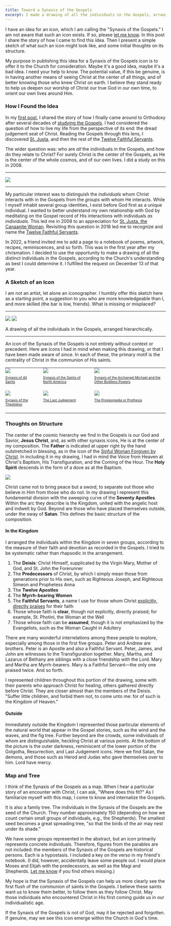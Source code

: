 ```yaml
---
title: Toward a Synaxis of the Gospels
excerpt: I made a drawing of all the individuals in the Gospels, arranged hierarchically. Could this be a new icon?
---
```


I have an idea for an icon, which I am calling the "Synaxis of the Gospels." I am
not aware that such an icon exists. If so, please [let me
know](mailto:chad@zetaweb.com). In this post I share the story of how I came to
find this idea. Then I present a simple sketch of what such an icon might
look like, and some initial thoughts on its structure.

My purpose in publishing this idea for a Synaxis of the Gospels icon is to
offer it to the Church for consideration. Maybe it's a good idea, maybe it's a
bad idea. I need your help to know. The potential value, if this be genuine, is
in having another means of seeing Christ at the center of all things, and of
better knowing those who knew Christ on earth. I believe they stand ready
to help us deepen our worship of Christ our true God in our own time, to orient
our own lives around Him.

### How I Found the Idea

In my [first post](/2024/welcome-to-gospel-desk/), I shared the story of how I
finally came around to Orthodoxy after several decades of [studying the
Gospels](/2024/welcome-to-gospel-desk/#the-role-of-gospel-desk-in-my-conversion).
I had considered the question of how to live my life from the perspective of
its end: the dread judgement seat of Christ. Reading the Gospels through this
lens, I discovered [St. Justa](/the-twelve-faithful-servants/st-justa/), and
then the rest of the [Twelve Faithful
Servants](/the-twelve-faithful-servants/).

The wider question was: who are _all_ the individuals in the Gospels, and how do
they relate to Christ? For surely Christ is the center of the Gospels, as He is
the center of the whole cosmos, and of our own lives. I did a study on this in 2008.

---

<a href="./first-study.webp"><img src="./first-study.640.webp"></a>

---

My particular interest was to distinguish the _individuals_ whom Christ
interacts with in the Gospels from the _groups_ with whom He interacts. While I
myself inhabit several group identities, I exist before God first as a unique
individual. I wanted to better understand my own relationship with God by
meditating on the Gospel record of His interactions with individuals _as
individuals_. This led me in 2008 to an appreciation for [St. Justa, the
Canaanite Woman](http://localhost:4000/the-twelve-faithful-servants/st-justa/). Revisiting this question in 2018 led me to recognize and name the
[Twelve Faithful Servants](/the-twelve-faithful-servants/).

In 2022, a friend invited me to add a page to a notebook of poems, artwork,
recipes, reminiscences, and so forth. This was in the first year after my
chrismation. I decided to use the opportunity to make a drawing of all the
distinct individuals in the Gospels, according to the Church's understanding as
best I could determine it. I fulfilled the request on December 13 of that year.

### A Sketch of an Icon

I am not an artist, let alone an iconographer. I humbly offer this sketch here as a
starting point, a suggestion to you who are more knowledgeable than I, and
more skilled (the bar is low, friends). What is missing or misplaced?

---

<a href="./synaxis-of-the-gospels.jpg"><img src="./synaxis-of-the-gospels.640.jpg"></a>
<a href="./synaxis-of-the-gospels-with-key.jpg"><img src="./synaxis-of-the-gospels-with-key.640.jpg"></a>

<div class="caption">A drawing of all the individuals in the Gospels, arranged hierarchically.</div>

---

An icon of the Synaxis of the Gospels is not entirely without context or
precedent. Here are icons I had in mind when making this drawing, or that I
have been made aware of since. In each of these, the primary motif is the
centrality of Christ in the communion of His saints.

<style>
  .synaxes {
    margin-top: 12pt;
  }
  .synaxes td {
    vertical-align: top;
    padding: 0 20px 20px 0;
    font-size: 8pt;
    line-height: 10pt;
  }
  .synaxes td:last-child {
    padding-right: 0;
  }
  .synaxes img {
    display: block;
    margin: 0 0 6pt;
  }
</style>
<table class="synaxes">
  <tr>
    <td>
      <a href="https://www.oca.org/saints/lives/2020/06/14/48-synaxis-of-all-saints">
        <img src="./synaxis-all-saints.jpg">
        Synaxis of All Saints
      </a>
    </td>
    <td>
      <a href="https://www.oca.org/saints/lives/2017/06/18/49-synaxis-of-the-saints-of-north-america">
        <img src="./synaxis-north-america.jpg">
        Synaxis of the Saints of North America
      </a>
    </td>
    <td>
      <a href="https://www.oca.org/saints/lives/2024/11/08/103244-synaxis-of-the-archangel-michael-and-the-other-bodiless-powers">
        <img src="./synaxis-bodiless.jpg">
        Synaxis of the Archangel Michael and the Other Bodiless Powers
      </a>
    </td>
  </tr>
  <tr>
    <td>
      <a href="https://www.oca.org/saints/lives/2018/12/26/103648-synaxis-of-the-most-holy-mother-of-god">
        <img src="./synaxis-theotokos.jpg">
        Synaxis of the Theotokos
      </a>
    </td>
    <td>
      <a href="https://www.oca.org/saints/lives/2023/02/19/5-sunday-of-meatfare-of-the-last-judgment">
        <img src="./last-judgement.jpg">
        The Last Judgement
      </a>
    </td>
    <td>
      <a href="https://www.oca.org/orthodoxy/the-orthodox-faith/worship/the-divine-liturgy/prothesis">
        <img src="./proskomedia.jpg">
        The Proskomedia or Prothesis
      </a>
    </td>
  </tr>
</table>

### Thoughts on Structure

The center of the cosmic hierarchy we find in the Gospels is our God and
Savior, **Jesus Christ**, and, as with other synaxis icons, He is at the center
of my composition. The **Father** is indicated at upper right by the hand
outstretched in blessing, as in the icon of the [Sinful Woman Forgiven by
Christ](/the-twelve-faithful-servants/the-sinful-woman/). In including it in my
drawing, I had in mind the Voice from Heaven at Christ's Baptism, His
Transfiguration, and the Coming of the Hour. The **Holy Spirit** descends in
the form of a dove as at the Baptism.

<p class="half"><a href="./composition.webp"><img src="./composition.webp"></a></p>

Christ came not to bring peace but a sword, to separate out those who believe
in Him from those who do not. In my drawing I represent this fundamental
division with the sweeping curve of the **Seventy Apostles**. Within the arc
they describe is the Kingdom, united with the angelic host and indwelt by God.
Beyond are those who have placed themselves outside, under the sway of
**Satan**. This defines the basic structure of the composition.

#### In the Kingdom

I arranged the individuals within the Kingdom in seven groups, according to the
measure of their faith and devotion as recorded in the Gospels. I tried to be
systematic rather than rhapsodic in the arrangement.

1. The **Deisis**: Christ Himself, supplicated by the Virgin Mary, Mother of
   God, and St. John the Forerunner
1. The **Predecessors** of Christ, by which I simply mean those from
   generations prior to His own, such as Righteous Joseph, and Righteous Simeon
   and Prophetess Anna
1. The **Twelve Apostles**
1. The **Myrrh-bearing Women**
1. The **Faithful Servants**, a name I use for those whom Christ [explicitly,
   directly praises](/the-twelve-faithful-servants/) for their faith
1. Those whose faith is **clear**, though not explicitly, directly praised; for
   example, St. Photini, the Woman at the Well
1. Those whose faith can be **assumed**, though it is not emphasized by the
   Evangelists, such as the Woman Caught in Adultery

There are many wonderful interrelations among these people to explore,
especially among those in the first five groups. Peter and Andrew are brothers.
Peter is an Apostle and also a Faithful Servant. Peter, James, and John are
witnesses to the Transfiguration together. Mary, Martha, and Lazarus of Bethany
are siblings with a close friendship with the Lord. Mary and Martha are
Myrrh-bearers. Mary is a Faithful Servant—the only one praised twice. And so
forth.

I represented children throughout this portion of the drawing, some with their
parents who approach Christ for healing, others gathered directly before
Christ. They are closer almost than the members of the Deisis. "Suffer little
children, and forbid them not, to come unto me: for of such is the Kingdom of
Heaven."

#### Outside

Immediately outside the Kingdom I represented those particular elements of the
natural world that appear in the Gospel stories, such as the wind and the
waves, and the fig tree. Further beyond are the crowds, some individuals of
whom are distinguishable, heckling Christ at various points. At the bottom of
the picture is the outer darkness, reminiscent of the lower portion of the
Golgotha, Resurrection, and Last Judgement icons. Here we find Satan, the
demons, and those such as Herod and Judas who gave themselves over to him. Lord
have mercy.

### Map and Tree

I think of the Synaxis of the Gospels as a map. When I hear a particular story
of an encounter with Christ, I can ask, "Where does this fit?" As I familiarize
myself with this map, I come to know and internalize the Gospels.

It is also a family tree. The individuals in the Synaxis of the Gospels are the
seed of the Church. They number approximately 150 (depending on how we count
certain small groups of individuals, e.g., the Shepherds). The smallest seed
becomes a great spreading tree, "so that the birds of the air may nest under
its shade."

We have some groups represented in the abstract, but an icon primarily represents
concrete individuals. Therefore, figures from the parables are not included:
the members of the Synaxis of the Gospels are historical persons. Each is a
hypostasis. I included a key on the verso in my friend's notebook. (I did,
however, accidentally leave some people out. I would place Moses and Elijah
with the predecessors, as well as the Magi and Shepherds.  [Let me
know](mailto:chad@zetaweb.com) if you find others missing.)

My hope is that the Synaxis of the Gospels can help us more clearly see the
first flush of the communion of saints in the Gospels. I believe these saints
want us to know them better, to follow them as they follow Christ. May those
individuals who encountered Christ in His first coming guide us in our
individualistic age.

If the Synaxis of the Gospels is not of God, may it be rejected and
forgotten. If genuine, may we see this icon emerge within
the Church in God's time. 
